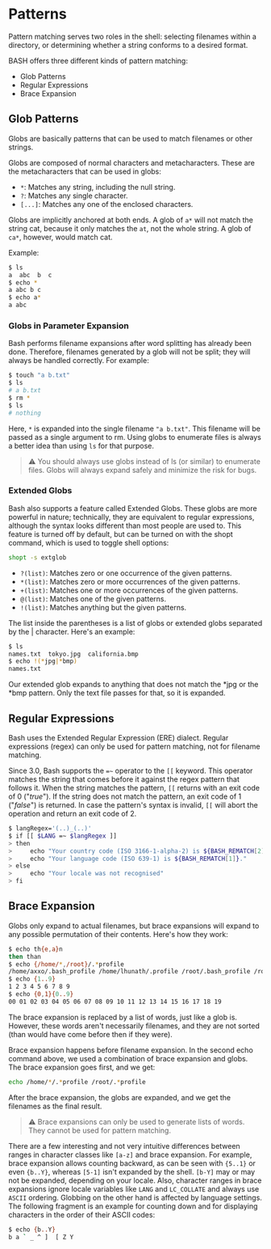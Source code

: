 # Patterns

Pattern matching serves two roles in the shell: selecting filenames within a directory, or determining whether a string conforms to a desired format.

BASH offers three different kinds of pattern matching:

- Glob Patterns
- Regular Expressions
- Brace Expansion

## Glob Patterns

Globs are basically patterns that can be used to match filenames or other strings.

Globs are composed of normal characters and metacharacters. These are the metacharacters that can be used in globs:

- `*`: Matches any string, including the null string.
- `?`: Matches any single character.
- `[...]`: Matches any one of the enclosed characters.

Globs are implicitly anchored at both ends. A glob of `a*` will not match the string cat, because it only matches the `at`, not the whole string. A glob of `ca*`, however, would match cat.

Example:

```bash
$ ls
a  abc  b  c
$ echo *
a abc b c
$ echo a*
a abc
```

### Globs in Parameter Expansion

Bash performs filename expansions after word splitting has already been done. Therefore, filenames generated by a glob will not be split; they will always be handled correctly. For example:

```bash
$ touch "a b.txt"
$ ls
# a b.txt
$ rm *
$ ls
# nothing
```

Here, `*` is expanded into the single filename `"a b.txt"`. This filename will be passed as a single argument to rm. Using globs to enumerate files is always a better idea than using `ls` for that purpose.

>⚠️ You should always use globs instead of ls (or similar) to enumerate files. Globs will always expand safely and minimize the risk for bugs.

### Extended Globs

Bash also supports a feature called Extended Globs. These globs are more powerful in nature; technically, they are equivalent to regular expressions, although the syntax looks different than most people are used to. This feature is turned off by default, but can be turned on with the shopt command, which is used to toggle shell options:

```bash
shopt -s extglob
```

- `?(list)`: Matches zero or one occurrence of the given patterns.
- `*(list)`: Matches zero or more occurrences of the given patterns.
- `+(list)`: Matches one or more occurrences of the given patterns.
- `@(list)`: Matches one of the given patterns.
- `!(list)`: Matches anything but the given patterns.

The list inside the parentheses is a list of globs or extended globs separated by the | character. Here's an example:

```bash
$ ls
names.txt  tokyo.jpg  california.bmp
$ echo !(*jpg|*bmp)
names.txt
```

Our extended glob expands to anything that does not match the *jpg or the *bmp pattern. Only the text file passes for that, so it is expanded.

## Regular Expressions

Bash uses the Extended Regular Expression (ERE) dialect. Regular expressions (regex) can only be used for pattern matching, not for filename matching.

Since 3.0, Bash supports the `=~` operator to the `[[` keyword. This operator matches the string that comes before it against the regex pattern that follows it. When the string matches the pattern, `[[` returns with an exit code of 0 ("*true*"). If the string does not match the pattern, an exit code of 1 ("*false*") is returned. In case the pattern's syntax is invalid, `[[` will abort the operation and return an exit code of 2.

```bash
$ langRegex='(..)_(..)'
$ if [[ $LANG =~ $langRegex ]]
> then
>     echo "Your country code (ISO 3166-1-alpha-2) is ${BASH_REMATCH[2]}."
>     echo "Your language code (ISO 639-1) is ${BASH_REMATCH[1]}."
> else
>     echo "Your locale was not recognised"
> fi
```

## Brace Expansion

Globs only expand to actual filenames, but brace expansions will expand to any possible permutation of their contents. Here's how they work:

```bash
$ echo th{e,a}n
then than
$ echo {/home/*,/root}/.*profile
/home/axxo/.bash_profile /home/lhunath/.profile /root/.bash_profile /root/.profile
$ echo {1..9}
1 2 3 4 5 6 7 8 9
$ echo {0,1}{0..9}
00 01 02 03 04 05 06 07 08 09 10 11 12 13 14 15 16 17 18 19
```

The brace expansion is replaced by a list of words, just like a glob is. However, these words aren't necessarily filenames, and they are not sorted (than would have come before then if they were).

Brace expansion happens before filename expansion. In the second echo command above, we used a combination of brace expansion and globs. The brace expansion goes first, and we get:

```bash
echo /home/*/.*profile /root/.*profile
```

After the brace expansion, the globs are expanded, and we get the filenames as the final result.

>⚠️ Brace expansions can only be used to generate lists of words. They cannot be used for pattern matching.

There are a few interesting and not very intuitive differences between ranges in character classes like `[a-z]` and brace expansion. For example, brace expansion allows counting backward, as can be seen with `{5..1}` or even `{b..Y}`, whereas `[5-1]` isn't expanded by the shell. `[b-Y]` may or may not be expanded, depending on your locale. Also, character ranges in brace expansions ignore locale variables like `LANG` and `LC_COLLATE` and always use `ASCII` ordering. Globbing on the other hand is affected by language settings. The following fragment is an example for counting down and for displaying characters in the order of their ASCII codes:

```bash
$ echo {b..Y}
b a ` _ ^ ]  [ Z Y
```